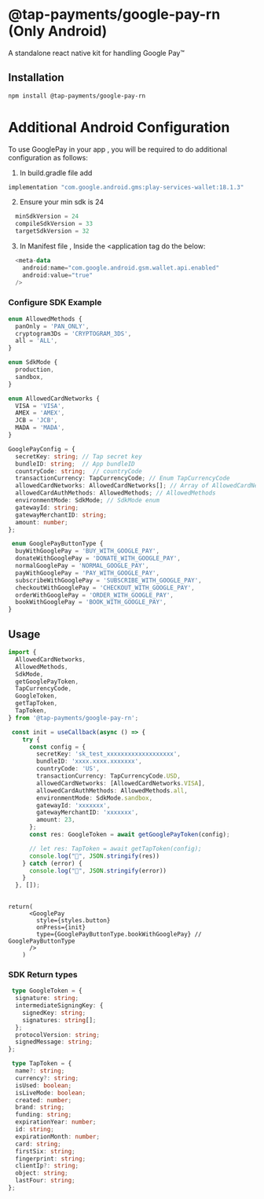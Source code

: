 # @tap-payments/google-pay-rn (Only Android)

A standalone react native kit for handling Google Pay™

## Installation

```sh
npm install @tap-payments/google-pay-rn
```

# Additional Android Configuration

To use GooglePay in your app , you will be required to do additional configuration as follows:

1. In build.gradle file add

```kotlin
implementation "com.google.android.gms:play-services-wallet:18.1.3"
```

2. Ensure your min sdk is 24

```kotlin
  minSdkVersion = 24
  compileSdkVersion = 33
  targetSdkVersion = 32
```

3. In Manifest file , Inside the <application tag do the below:

```kotlin
  <meta-data
    android:name="com.google.android.gsm.wallet.api.enabled"
    android:value="true"
  />
```

### Configure SDK Example

```ts
enum AllowedMethods {
  panOnly = 'PAN_ONLY',
  cryptogram3Ds = 'CRYPTOGRAM_3DS',
  all = 'ALL',
}
```

```ts
enum SdkMode {
  production,
  sandbox,
}
```

```ts
enum AllowedCardNetworks {
  VISA = 'VISA',
  AMEX = 'AMEX',
  JCB = 'JCB',
  MADA = 'MADA',
}
```

```ts
GooglePayConfig = {
  secretKey: string; // Tap secret key
  bundleID: string;  // App bundleID
  countryCode: string;  // countryCode
  transactionCurrency: TapCurrencyCode; // Enum TapCurrencyCode
  allowedCardNetworks: AllowedCardNetworks[]; // Array of AllowedCardNetworks enum 
  allowedCardAuthMethods: AllowedMethods; // AllowedMethods
  environmentMode: SdkMode; // SdkMode enum
  gatewayId: string;
  gatewayMerchantID: string;
  amount: number;
};

 enum GooglePayButtonType {
  buyWithGooglePay = 'BUY_WITH_GOOGLE_PAY',
  donateWithGooglePay = 'DONATE_WITH_GOOGLE_PAY',
  normalGooglePay = 'NORMAL_GOOGLE_PAY',
  payWithGooglePay = 'PAY_WITH_GOOGLE_PAY',
  subscribeWithGooglePay = 'SUBSCRIBE_WITH_GOOGLE_PAY',
  checkoutWithGooglePay = 'CHECKOUT_WITH_GOOGLE_PAY',
  orderWithGooglePay = 'ORDER_WITH_GOOGLE_PAY',
  bookWithGooglePay = 'BOOK_WITH_GOOGLE_PAY',
}
```

## Usage

```ts
import {
  AllowedCardNetworks,
  AllowedMethods,
  SdkMode,
  getGooglePayToken,
  TapCurrencyCode,
  GoogleToken,
  getTapToken,
  TapToken,
} from '@tap-payments/google-pay-rn';

 const init = useCallback(async () => {
    try {
      const config = {
        secretKey: 'sk_test_xxxxxxxxxxxxxxxxxxx',
        bundleID: 'xxxx.xxxx.xxxxxxx',
        countryCode: 'US',
        transactionCurrency: TapCurrencyCode.USD,
        allowedCardNetworks: [AllowedCardNetworks.VISA],
        allowedCardAuthMethods: AllowedMethods.all,
        environmentMode: SdkMode.sandbox,
        gatewayId: 'xxxxxxx',
        gatewayMerchantID: 'xxxxxxx',
        amount: 23,
      };
      const res: GoogleToken = await getGooglePayToken(config);

      // let res: TapToken = await getTapToken(config);
      console.log("🚀", JSON.stringify(res))
    } catch (error) {
      console.log("🚀", JSON.stringify(error))
    }
  }, []);
  
```

```tsx
return(
      <GooglePay
        style={styles.button}
        onPress={init}
        type={GooglePayButtonType.bookWithGooglePay} // GooglePayButtonType
      />
    )
```

### SDK Return types

```ts
 type GoogleToken = {
  signature: string;
  intermediateSigningKey: {
    signedKey: string;
    signatures: string[];
  };
  protocolVersion: string;
  signedMessage: string;
};
```

```ts
 type TapToken = {
  name?: string;
  currency?: string;
  isUsed: boolean;
  isLiveMode: boolean;
  created: number;
  brand: string;
  funding: string;
  expirationYear: number;
  id: string;
  expirationMonth: number;
  card: string;
  firstSix: string;
  fingerprint: string;
  clientIp?: string;
  object: string;
  lastFour: string;
};

```
